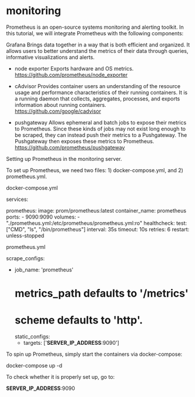 # monitoring

Prometheus is an open-source systems monitoring and alerting toolkit. In this tutorial, we will integrate Prometheus with the following components:

Grafana
Brings data together in a way that is both efficient and organized. It allows users to better understand the metrics of their data through queries, informative visualizations and alerts.

- node exporter
Exports hardware and OS metrics.
https://github.com/prometheus/node_exporter

- cAdvisor
Provides container users an understanding of the resource usage and performance characteristics of their running containers. It is a running daemon that collects, aggregates, processes, and exports information about running containers.
https://github.com/google/cadvisor

- pushgateway
Allows ephemeral and batch jobs to expose their metrics to Prometheus. Since these kinds of jobs may not exist long enough to be scraped, they can instead push their metrics to a Pushgateway. The Pushgateway then exposes these metrics to Prometheus.
https://github.com/prometheus/pushgateway

Setting up Prometheus in the monitoring server.

To set up Prometheus, we need two files: 1) docker-compose.yml, and 2) prometheus.yml.

docker-compose.yml

services:

  prometheus:
    image: prom/prometheus:latest
    container_name: prometheus
    ports:
      - 9090:9090
    volumes:
      - "./prometheus.yml:/etc/prometheus/prometheus.yml:ro"
    healthcheck:
      test: ["CMD", "ls", "/bin/prometheus"]
      interval: 35s
      timeout: 10s
      retries: 6
    restart: unless-stopped
	
prometheus.yml

scrape_configs:

  - job_name: 'prometheus'
    # metrics_path defaults to '/metrics'
    # scheme defaults to 'http'.
    static_configs:
    - targets: ['__SERVER_IP_ADDRESS__:9090']
	
To spin up Prometheus, simply start the containers via docker-compose:

docker-compose up -d

To check whether it is properly set up, go to:

__SERVER_IP_ADDRESS__:9090


